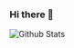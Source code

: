 ### Hi there 👋

![Github Stats](https://github-readme-stats.vercel.app/api?username=a1exalexander&show_icons=true&theme=dracula)
